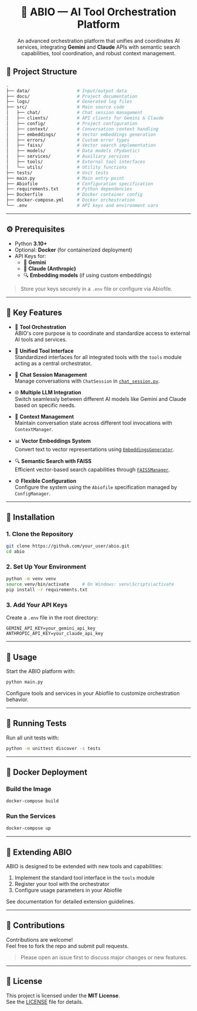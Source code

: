 
<h1 align="center">🤖 ABIO — AI Tool Orchestration Platform</h1>

<p align="center">
  An advanced orchestration platform that unifies and coordinates AI services, integrating <strong>Gemini</strong> and <strong>Claude</strong> APIs with semantic search capabilities, tool coordination, and robust context management.
</p>



## 📁 Project Structure

```bash
.
├── data/                  # Input/output data
├── docs/                  # Project documentation
├── logs/                  # Generated log files
├── src/                   # Main source code
│   ├── chat/              # Chat session management
│   ├── clients/           # API clients for Gemini & Claude
│   ├── config/            # Project configuration
│   ├── context/           # Conversation context handling
│   ├── embeddings/        # Vector embeddings generation
│   ├── errors/            # Custom error types
│   ├── faiss/             # Vector search implementation
│   ├── models/            # Data models (Pydantic)
│   ├── services/          # Auxiliary services
│   ├── tools/             # External tool interfaces
│   └── utils/             # Utility functions
├── tests/                 # Unit tests
├── main.py                # Main entry point
├── Abiofile               # Configuration specification
├── requirements.txt       # Python dependencies
├── Dockerfile             # Docker container config
├── docker-compose.yml     # Docker orchestration
└── .env                   # API keys and environment vars
```

---

## ⚙️ Prerequisites

- Python **3.10+**
- Optional: **Docker** (for containerized deployment)
- API Keys for:
  - 🔑 **Gemini**
  - 🔐 **Claude (Anthropic)**
  - 🔍 **Embedding models** (if using custom embeddings)

> Store your keys securely in a `.env` file or configure via Abiofile.

---

## 🌟 Key Features

- 🔀 **Tool Orchestration**  
  ABIO's core purpose is to coordinate and standardize access to external AI tools and services.

- 🧰 **Unified Tool Interface**  
  Standardized interfaces for all integrated tools with the `tools` module acting as a central orchestrator.

- 🔄 **Chat Session Management**  
  Manage conversations with `ChatSession` in [`chat_session.py`](src/chat/chat_session.py).

- 🌐 **Multiple LLM Integration**  
  Switch seamlessly between different AI models like Gemini and Claude based on specific needs.

- 🧠 **Context Management**  
  Maintain conversation state across different tool invocations with `ContextManager`.

- 📊 **Vector Embeddings System**  
  Convert text to vector representations using [`EmbeddingsGenerator`](src/embeddings/embeddings_generator.py).

- 🔍 **Semantic Search with FAISS**  
  Efficient vector-based search capabilities through [`FAISSManager`](src/faiss/faiss_manager.py).

- ⚙️ **Flexible Configuration**  
  Configure the system using the `Abiofile` specification managed by `ConfigManager`.

---

## 🚀 Installation

### 1. Clone the Repository

```bash
git clone https://github.com/your_user/abio.git
cd abio
```

### 2. Set Up Your Environment

```bash
python -m venv venv
source venv/bin/activate     # On Windows: venv\Scripts\activate
pip install -r requirements.txt
```

### 3. Add Your API Keys

Create a `.env` file in the root directory:

```env
GEMINI_API_KEY=your_gemini_api_key
ANTHROPIC_API_KEY=your_claude_api_key
```


---

## 💬 Usage

Start the ABIO platform with:

```bash
python main.py
```

Configure tools and services in your Abiofile to customize orchestration behavior.

---

## 🧪 Running Tests

Run all unit tests with:

```bash
python -m unittest discover -s tests
```

---

## 🐳 Docker Deployment

### Build the Image

```bash
docker-compose build
```

### Run the Services

```bash
docker-compose up
```

---

## 🔌 Extending ABIO

ABIO is designed to be extended with new tools and capabilities:

1. Implement the standard tool interface in the `tools` module
2. Register your tool with the orchestrator
3. Configure usage parameters in your Abiofile

See documentation for detailed extension guidelines.

---

## 🤝 Contributions

Contributions are welcome!  
Feel free to fork the repo and submit pull requests.

> Please open an issue first to discuss major changes or new features.

---

## 📄 License

This project is licensed under the **MIT License**.  
See the [LICENSE](LICENSE) file for details.
